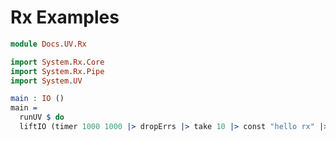 # Rx Examples

```idris
module Docs.UV.Rx

import System.Rx.Core
import System.Rx.Pipe
import System.UV

main : IO ()
main =
  runUV $ do
  liftIO (timer 1000 1000 |> dropErrs |> take 10 |> const "hello rx" |>> putOutLn)
```

<!-- vi: filetype=idris2:syntax=markdown
-->
